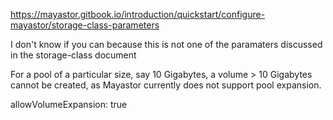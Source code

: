 <https://mayastor.gitbook.io/introduction/quickstart/configure-mayastor/storage-class-parameters>

I don't know if you can because this is not one of the paramaters discussed in the storage-class document

For a pool of a particular size, say 10 Gigabytes, a volume > 10 Gigabytes cannot be created, as Mayastor currently does not support pool expansion.

allowVolumeExpansion: true
